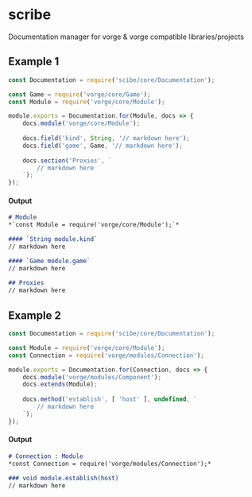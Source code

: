 # scribe
Documentation manager for vorge &amp; vorge compatible libraries/projects

## Example 1
```javascript
const Documentation = require('scibe/core/Documentation');

const Game = require('vorge/core/Game');
const Module = require('vorge/core/Module');

module.exports = Documentation.for(Module, docs => {
    docs.module('vorge/core/Module');
    
    docs.field('kind', String, '// markdown here');
    docs.field('game', Game, '// markdown here');
    
    docs.section('Proxies', `
        // markdown here
    `);
});
```

#### Output
```markdown
# Module
*`const Module = require('vorge/core/Module');`*

#### `String module.kind`
// markdown here

#### `Game module.game`
// markdown here
    
## Proxies
// markdown here
```

## Example 2
```javascript
const Documentation = require('scibe/core/Documentation');

const Module = require('vorge/core/Module');
const Connection = require('vorge/modules/Connection');

module.exports = Documentation.for(Connection, docs => {
    docs.module('vorge/modules/Component');
    docs.extends(Module);
    
    docs.method('establish', [ 'host' ], undefined, `
        // markdown here
    `);
});
```

#### Output
```markdown
# Connection : Module
*const Connection = require('vorge/modules/Connection');*
    
### void module.establish(host)
// markdown here
```

